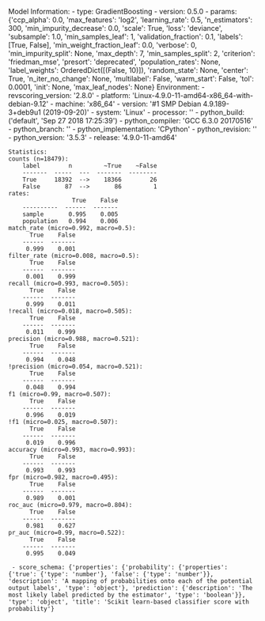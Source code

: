 Model Information:
	 - type: GradientBoosting
	 - version: 0.5.0
	 - params: {'ccp_alpha': 0.0, 'max_features': 'log2', 'learning_rate': 0.5, 'n_estimators': 300, 'min_impurity_decrease': 0.0, 'scale': True, 'loss': 'deviance', 'subsample': 1.0, 'min_samples_leaf': 1, 'validation_fraction': 0.1, 'labels': [True, False], 'min_weight_fraction_leaf': 0.0, 'verbose': 0, 'min_impurity_split': None, 'max_depth': 7, 'min_samples_split': 2, 'criterion': 'friedman_mse', 'presort': 'deprecated', 'population_rates': None, 'label_weights': OrderedDict([(False, 10)]), 'random_state': None, 'center': True, 'n_iter_no_change': None, 'multilabel': False, 'warm_start': False, 'tol': 0.0001, 'init': None, 'max_leaf_nodes': None}
	Environment:
	 - revscoring_version: '2.8.0'
	 - platform: 'Linux-4.9.0-11-amd64-x86_64-with-debian-9.12'
	 - machine: 'x86_64'
	 - version: '#1 SMP Debian 4.9.189-3+deb9u1 (2019-09-20)'
	 - system: 'Linux'
	 - processor: ''
	 - python_build: ('default', 'Sep 27 2018 17:25:39')
	 - python_compiler: 'GCC 6.3.0 20170516'
	 - python_branch: ''
	 - python_implementation: 'CPython'
	 - python_revision: ''
	 - python_version: '3.5.3'
	 - release: '4.9.0-11-amd64'
	
	Statistics:
	counts (n=18479):
		label        n         ~True    ~False
		-------  -----  ---  -------  --------
		True     18392  -->    18366        26
		False       87  -->       86         1
	rates:
		              True    False
		----------  ------  -------
		sample       0.995    0.005
		population   0.994    0.006
	match_rate (micro=0.992, macro=0.5):
		  True    False
		------  -------
		 0.999    0.001
	filter_rate (micro=0.008, macro=0.5):
		  True    False
		------  -------
		 0.001    0.999
	recall (micro=0.993, macro=0.505):
		  True    False
		------  -------
		 0.999    0.011
	!recall (micro=0.018, macro=0.505):
		  True    False
		------  -------
		 0.011    0.999
	precision (micro=0.988, macro=0.521):
		  True    False
		------  -------
		 0.994    0.048
	!precision (micro=0.054, macro=0.521):
		  True    False
		------  -------
		 0.048    0.994
	f1 (micro=0.99, macro=0.507):
		  True    False
		------  -------
		 0.996    0.019
	!f1 (micro=0.025, macro=0.507):
		  True    False
		------  -------
		 0.019    0.996
	accuracy (micro=0.993, macro=0.993):
		  True    False
		------  -------
		 0.993    0.993
	fpr (micro=0.982, macro=0.495):
		  True    False
		------  -------
		 0.989    0.001
	roc_auc (micro=0.979, macro=0.804):
		  True    False
		------  -------
		 0.981    0.627
	pr_auc (micro=0.99, macro=0.522):
		  True    False
		------  -------
		 0.995    0.049
	
	 - score_schema: {'properties': {'probability': {'properties': {'true': {'type': 'number'}, 'false': {'type': 'number'}}, 'description': 'A mapping of probabilities onto each of the potential output labels', 'type': 'object'}, 'prediction': {'description': 'The most likely label predicted by the estimator', 'type': 'boolean'}}, 'type': 'object', 'title': 'Scikit learn-based classifier score with probability'}

